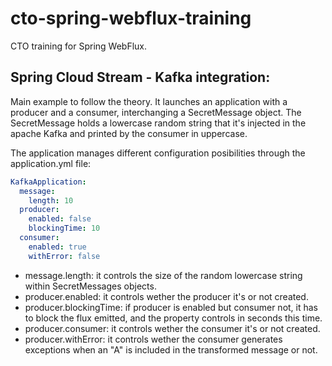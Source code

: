 # cto-spring-webflux-training
CTO training for Spring WebFlux.

## Spring Cloud Stream - Kafka integration:

Main example to follow the theory.
It launches an application with a producer and a consumer, interchanging a SecretMessage object.
The SecretMessage holds a lowercase random string that it's injected in the apache Kafka and printed by the consumer in uppercase.

The application manages different configuration posibilities through the application.yml file:

```yaml
KafkaApplication:
  message:
    length: 10
  producer:
    enabled: false
    blockingTime: 10
  consumer:
    enabled: true
    withError: false
```

- message.length: it controls the size of the random lowercase string within SecretMessages objects.
- producer.enabled: it controls wether the producer it's or not created.
- producer.blockingTime: if producer is enabled but consumer not, it has to block the flux emitted, and the property controls in seconds this time.
- producer.consumer: it controls wether the consumer it's or not created.
- producer.withError: it controls wether the consumer generates exceptions when an "A" is included in the transformed message or not.
